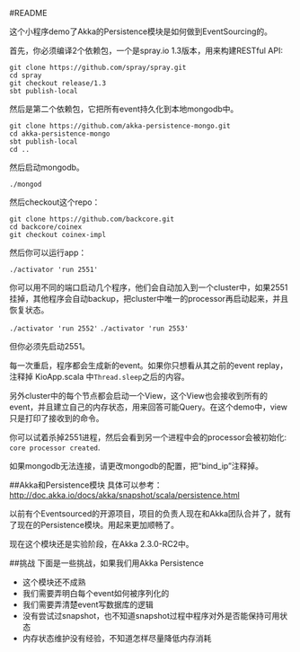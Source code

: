 #README

这个小程序demo了Akka的Persistence模块是如何做到EventSourcing的。

首先，你必须编译2个依赖包，一个是spray.io 1.3版本，用来构建RESTful API:

```
git clone https://github.com/spray/spray.git
cd spray
git checkout release/1.3
sbt publish-local
```


然后是第二个依赖包，它把所有event持久化到本地mongodb中。

```
git clone https://github.com/akka-persistence-mongo.git
cd akka-persistence-mongo
sbt publish-local
cd ..
```

然后启动mongodb。

`./mongod`

然后checkout这个repo：

```
git clone https://github.com/backcore.git
cd backcore/coinex
git checkout coinex-impl
```

然后你可以运行app：

`./activator 'run 2551'`

你可以用不同的端口启动几个程序，他们会自动加入到一个cluster中，如果2551挂掉，其他程序会自动backup，把cluster中唯一的processor再启动起来，并且恢复状态。

`./activator 'run 2552'`
`./activator 'run 2553'`

但你必须先启动2551。

每一次重启，程序都会生成新的event。如果你只想看从其之前的event replay，注释掉 KioApp.scala 中`Thread.sleep`之后的内容。

另外cluster中的每个节点都会启动一个View，这个View也会接收到所有的event，并且建立自己的内存状态，用来回答可能Query。在这个demo中，view只是打印了接收到的命令。

你可以试着杀掉2551进程，然后会看到另一个进程中会的processor会被初始化: `core processor created`.

如果mongodb无法连接，请更改mongodb的配置，把“bind_ip”注释掉。


##Akka和Persistence模块
具体可以参考：http://doc.akka.io/docs/akka/snapshot/scala/persistence.html

以前有个Eventsourced的开源项目，项目的负责人现在和Akka团队合并了，就有了现在的Persistence模块。用起来更加顺畅了。

现在这个模块还是实验阶段，在Akka 2.3.0-RC2中。

##挑战
下面是一些挑战，如果我们用Akka Persistence

- 这个模块还不成熟
- 我们需要弄明白每个event如何被序列化的
- 我们需要弄清楚event写数据库的逻辑
- 没有尝试过snapshot，也不知道snapshot过程中程序对外是否能保持可用状态
- 内存状态维护没有经验，不知道怎样尽量降低内存消耗
